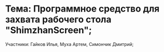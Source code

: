 # Тема: Программное средство для захвата рабочего стола "ShimzhanScreen";
Участники: Гайков Илья, Муха Артем, Симончик Дмитрий;
